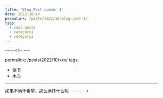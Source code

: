 ```yaml
---
title: 'Blog Post number 1'
date: 2022-10-14
permalink: /posts/2022/10/blog-post-2/
tags:
  - cool posts
  - category1
  - category2
---
```


-----<!-- ---

permalink: /posts/2022/10/xxx/
tags:
  - 读书
  - 木心
---

如果不满怀希望，那么满怀什么呢
------ -->